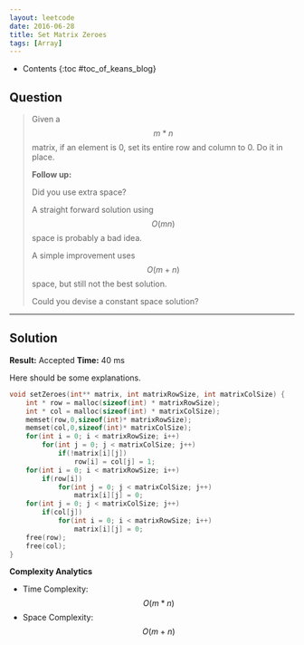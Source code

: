 ```yaml
---
layout: leetcode
date: 2016-06-28
title: Set Matrix Zeroes
tags: [Array]
---
```


* Contents
{:toc #toc_of_keans_blog}

## Question

> Given a $$m*n$$ matrix, if an element is 0, set its entire row and column to 0. Do it in place.
>
>**Follow up:**
>
>Did you use extra space?
>
>A straight forward solution using $$O(mn)$$ space is probably a bad idea.
>
>A simple improvement uses $$O(m + n)$$ space, but still not the best solution.
>
>Could you devise a constant space solution?
>     

***

## Solution

**Result:** Accepted **Time:** 40 ms

Here should be some explanations.

```c
void setZeroes(int** matrix, int matrixRowSize, int matrixColSize) {
    int * row = malloc(sizeof(int) * matrixRowSize);
    int * col = malloc(sizeof(int) * matrixColSize);
    memset(row,0,sizeof(int)* matrixRowSize);
    memset(col,0,sizeof(int)* matrixColSize);
    for(int i = 0; i < matrixRowSize; i++)
        for(int j = 0; j < matrixColSize; j++)
            if(!matrix[i][j])
                row[i] = col[j] = 1;
    for(int i = 0; i < matrixRowSize; i++)
        if(row[i])
            for(int j = 0; j < matrixColSize; j++)
                matrix[i][j] = 0;
    for(int j = 0; j < matrixColSize; j++)
        if(col[j])
            for(int i = 0; i < matrixRowSize; i++)
                matrix[i][j] = 0;
    free(row);
    free(col);
}
```

**Complexity Analytics**

- Time Complexity: $$O(m*n)$$
- Space Complexity: $$O(m+n)$$
